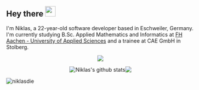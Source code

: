 ## Hey there <img src="https://media.giphy.com/media/hvRJCLFzcasrR4ia7z/giphy.gif" width="28px" height="28px">

I'm Niklas, a 22-year-old software developer based in Eschweiler, Germany.
I'm currently studying B.Sc. Applied Mathematics and Informatics at [FH Aachen - University of Applied Sciences](https://www.fh-aachen.de/) and a trainee at CAE GmbH in Stolberg.


<p align="center">
  <a href="https://www.linkedin.com/in/niklas-diekh%C3%B6ner-683238265/">
    <img src="https://img.shields.io/badge/linkedin-%230077B5.svg?&style=for-the-badge&logo=linkedin&logoColor=white" />
  </a>
</p>

<p align="center">
<img align="center" src="https://github-readme-stats.vercel.app/api?username=niklasdie&show_icons=true&include_all_commits=true&theme=transparent&hide_border=true&count_private=true" alt="Niklas's github stats" /></a><img align="center" src="https://github-readme-stats.vercel.app/api/top-langs/?username=niklasdie&layout=compact&theme=transparent&hide_border=true&count_private=true" /></a>
</p>

<p align="left"> <img src="https://komarev.com/ghpvc/?username=niklasdie&label=Profile%20views&color=0e75b6&style=flat" alt="niklasdie" /> </p>
